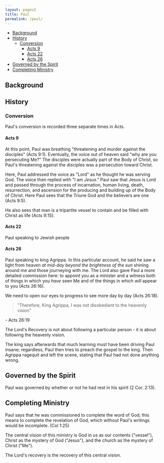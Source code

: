 ```yaml
---
layout: pagev2
title: Paul
permalink: /paul/
---
```

- [Background](#background)
- [History](#history)
  - [Conversion](#conversion)
    - [Acts 9](#acts-9)
    - [Acts 22](#acts-22)
    - [Acts 26](#acts-26)
- [Governed by the Spirit](#governed-by-the-spirit)
- [Completing Ministry](#completing-ministry)

## Background


## History
### Conversion

Paul's conversion is recorded three separate times in Acts. 

#### Acts 9

At this point, Paul was breathing "threatening and murder against the disciples" (Acts 9:1). Eventually, the voice out of heaven said "why are you persecuting Me?" The disciples were actually part of the Body of Christ, so Paul's threatening against the disciples was a persecution toward Christ. 

Here, Paul addressed the voice as "Lord" as he thought he was serving God. The voice then replied with "I am *Jesus*." Paul saw that Jesus is Lord and passed through the process of incarnation, human living, death, resurrection, and ascension for the producing and building up of the Body of Christ. Here Paul sees that the Triune God and the believers are one (Acts 9:5).

He also sees that man is a tripartite vessel to contain and be filled with Christ as life (Acts 9:15).

#### Acts 22

Paul speaking to Jewish people

#### Acts 26

Paul speaking to king Agrippa. In this particular account, he said he saw a light from heaven *at mid-day beyond the brightness of the sun* shining around me and those journeying with me. The Lord also gave Paul a more detailed commission here: to appoint you as a minister and a witness both of things in which you *have* seen Me and of the things in which  *will* appear to you (Acts 26:16).

We need to open our eyes to progress to see more day by day (Acts 26:18).

>"Therefore, King Agrippa, I was not disobedient to the heavenly vision"

\- Acts 26:19

The Lord's Recovery is not about following a particular person - it is about following the heavenly vision.

The king says afterwards that much learning must have been driving Paul insane; regardless, Paul then tries to preach the gospel to the king. Then Agrippa ragequit and left the scene, stating that Paul had not done anything wrong.

## Governed by the Spirit

Paul was governed by whether or not he had rest in his spirit (2 Cor. 2:13).

## Completing Ministry

Paul says that he was commissioned to complete the word of God; this means to complete the revelation of God, which without Paul's writings would be incomplete. (Col 1:25)

The central vision of this ministry is God in us as our contents ("vessel"), Christ as the mystery of God ("Jesus"), and the church as the mystery of Christ ("Me").

The Lord's recovery is the recovery of this central vision.
